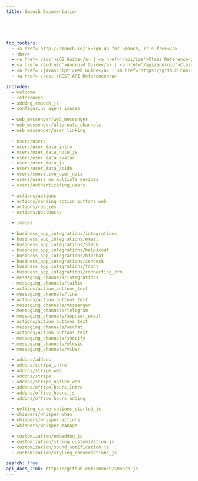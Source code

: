 ```yaml
---
title: Smooch Documentation





toc_footers:
  - <a href='http://smooch.io/'>Sign up for Smooch, it's free</a>
  - <br/>
  - <a href='/ios'>iOS Guide</a> | <a href='/api/ios'>Class Reference</a>
  - <a href='/android'>Android Guide</a> | <a href='/api/android'>Class Reference</a>
  - <a href='/javascript'>Web Guide</a> | <a href='https://github.com/smooch/smooch-js' target="_blank">Class Reference</a>
  - <a href='/rest'>REST API Reference</a>

includes:
  - welcome
  - references
  - adding_smooch_js
  - configuring_agent_images

  - web_messenger/web_messenger
  - web_messenger/alternate_channels
  - web_messenger/user_linking

  - users/users
  - users/user_data_intro
  - users/user_data_note_js
  - users/user_data_avatar
  - users/user_data_js
  - users/user_data_aside
  - users/sensitive_user_data
  - users/users_on_multiple_devices
  - users/authenticating_users

  - actions/actions
  - actions/sending_action_buttons_web
  - actions/replies
  - actions/postbacks

  - images

  - business_app_integrations/integrations
  - business_app_integrations/email
  - business_app_integrations/slack
  - business_app_integrations/helpscout
  - business_app_integrations/hipchat
  - business_app_integrations/zendesk
  - business_app_integrations/front
  - business_app_integrations/connecting_crm
  - messaging_channels/integrations
  - messaging_channels/twilio
  - actions/action_buttons_text
  - messaging_channels/line
  - actions/action_buttons_text
  - messaging_channels/messenger
  - messaging_channels/telegram
  - messaging_channels/appuser_email
  - actions/action_buttons_text
  - messaging_channels/wechat
  - actions/action_buttons_text
  - messaging_channels/shopify
  - messaging_channels/elevio
  - messaging_channels/viber

  - addons/addons
  - addons/stripe_intro
  - addons/stripe_web
  - addons/stripe
  - addons/stripe_notice_web
  - addons/office_hours_intro
  - addons/office_hours_js
  - addons/office_hours_adding

  - getting_conversations_started_js
  - whispers/whisper_when
  - whispers/whisper_actions
  - whispers/whisper_manage

  - customization/embedded_js
  - customization/string_customization_js
  - customization/sound_notification_js
  - customization/styling_conversations_js

search: true
api_docs_link: https://github.com/smooch/smooch-js
---
```

